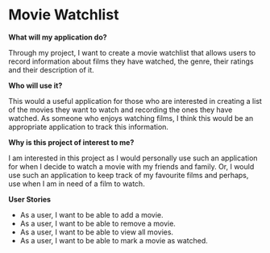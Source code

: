 # Movie Watchlist

**What will my application do?**

Through my project, I want to create a movie watchlist that allows users to record information about films they
have watched, the genre, their ratings and their description of it. 

**Who will use it?**

This would a useful application for those who are interested in creating a list of the movies they want to watch and 
recording the ones they have watched. As someone who enjoys watching films, I think this would be an appropriate 
application to track this information.

**Why is this project of interest to me?**

I am interested in this project as I would personally use such an application for when I decide to watch a movie with
my friends and family. Or, I would use such an application to keep track of my favourite films and perhaps, use when I 
am in need of a film to watch.

**User Stories**

- As a user, I want to be able to add a movie.
- As a user, I want to be able to remove a movie.
- As a user, I want to be able to view all movies.
- As a user, I want to be able to mark a movie as watched.